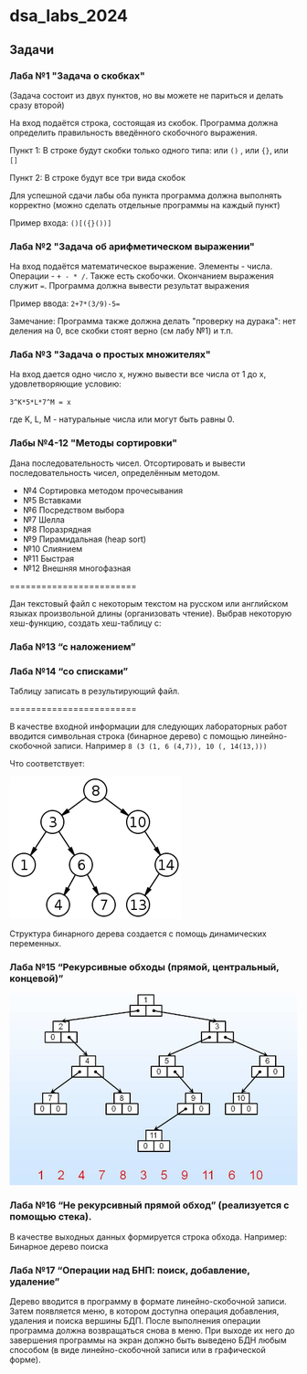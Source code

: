 # dsa_labs_2024

## Задачи

### Лаба №1 "Задача о скобках"

(Задача состоит из двух пунктов, но вы можете не париться и делать сразу второй)

На вход подаётся строка, состоящая из скобок. Программа должна определить правильность введённого скобочного выражения.

Пункт 1: В строке будут скобки только одного типа: или `()` , или `{}`, или `[]`

Пункт 2: В строке будут все три вида скобок

Для успешной сдачи лабы оба пункта программа должна выполнять корректно (можно сделать отдельные программы на каждый пункт)

Пример входа:
`()[({}())]`

### Лаба №2 "Задача об арифметическом выражении"

На вход подаётся математическое выражение. Элементы - числа. Операции - `+ - * /`. Также есть скобочки. Окончанием выражения служит `=`. Программа должна вывести результат выражения

Пример ввода:
`2+7*(3/9)-5=`

Замечание:
Программа также должна делать "проверку на дурака": нет деления на 0, все скобки стоят верно (см лабу №1) и т.п.

### Лаба №3 "Задача о простых множителях"

На вход дается одно число х, нужно вывести все числа от 1 до х, удовлетворяющие условию: 

`3^K*5*L*7^M = x`
 
где K, L, M - натуральные числа или могут быть равны 0.

### Лабы №4-12 "Методы сортировки"

Дана последовательность чисел. Отсортировать и вывести последовательность чисел, определённым методом.

- №4 Сортировка методом прочесывания
- №5 Вставками
- №6 Посредством выбора
- №7 Шелла
- №8 Поразрядная
- №9 Пирамидальная (heap sort)
- №10 Слиянием
- №11 Быстрая
- №12 Внешняя многофазная

========================

Дан текстовый файл с некоторым текстом на русском или английском языках произвольной длины (организовать чтение). Выбрав некоторую хеш-функцию, создать хеш-таблицу с:

### Лаба №13 “с наложением”
### Лаба №14 “со списками”

Таблицу записать в результирующий файл.

========================

В качестве входной информации для следующих лабораторных работ  вводится символьная строка (бинарное дерево) с помощью линейно-скобочной записи. Например `8 (3 (1, 6 (4,7)), 10 (, 14(13,)))`

Что соответствует:

![alt](.readme/preview_1.png)

Структура бинарного дерева создается с помощь динамических переменных.

### Лаба №15 “Рекурсивные обходы (прямой, центральный, концевой)”

![alt](.readme/preview_2.png)

### Лаба №16 “Не рекурсивный прямой обход” (реализуется с помощью стека).

В качестве выходных данных формируется строка обхода. Например:
Бинарное дерево поиска

### Лаба №17 “Операции над БНП: поиск, добавление, удаление”

Дерево вводится в программу в формате линейно-скобочной записи. Затем появляется меню, в котором доступна операция добавления, удаления и поиска вершины БДП. После выполнения операции программа должна возвращаться снова в меню. При выходе их него до завершения программы на экран должно быть выведено БДН любым способом (в виде линейно-скобочной записи или в графической форме).
